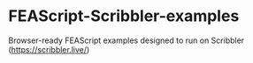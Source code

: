 # FEAScript-Scribbler-examples
Browser-ready FEAScript examples designed to run on Scribbler (https://scribbler.live/)
